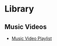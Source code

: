 # Library

## Music Videos
- [Music Video Playlist](https://youtube.com/playlist?list=PLrbS49sgvUqB2ZpllCbwZtGKimffWom92&si=s39f-et0AMSL9zeG)
